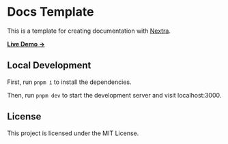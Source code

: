 # Docs Template

This is a template for creating documentation with [Nextra](https://nextra.site).

[**Live Demo →**](https://event-booking-docs.vercel.app/)

## Local Development

First, run `pnpm i` to install the dependencies.

Then, run `pnpm dev` to start the development server and visit localhost:3000.

## License

This project is licensed under the MIT License.
